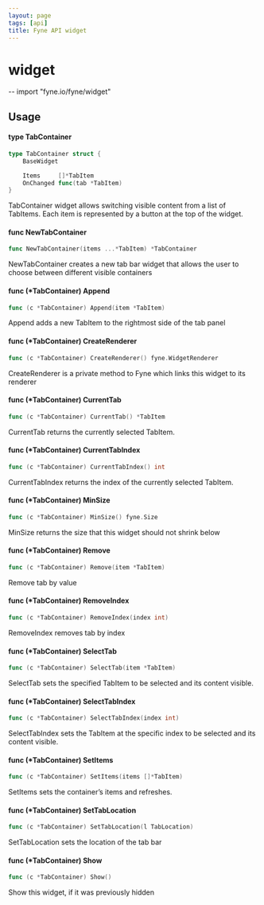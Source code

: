 ```yaml
---
layout: page
tags: [api]
title: Fyne API widget
---
```


# widget
--
    import "fyne.io/fyne/widget"

## Usage

#### type TabContainer

```go
type TabContainer struct {
	BaseWidget

	Items     []*TabItem
	OnChanged func(tab *TabItem)
}
```

TabContainer widget allows switching visible content from a list of TabItems.
Each item is represented by a button at the top of the widget.

#### func  NewTabContainer

```go
func NewTabContainer(items ...*TabItem) *TabContainer
```
NewTabContainer creates a new tab bar widget that allows the user to choose
between different visible containers

#### func (*TabContainer) Append

```go
func (c *TabContainer) Append(item *TabItem)
```
Append adds a new TabItem to the rightmost side of the tab panel

#### func (*TabContainer) CreateRenderer

```go
func (c *TabContainer) CreateRenderer() fyne.WidgetRenderer
```
CreateRenderer is a private method to Fyne which links this widget to its
renderer

#### func (*TabContainer) CurrentTab

```go
func (c *TabContainer) CurrentTab() *TabItem
```
CurrentTab returns the currently selected TabItem.

#### func (*TabContainer) CurrentTabIndex

```go
func (c *TabContainer) CurrentTabIndex() int
```
CurrentTabIndex returns the index of the currently selected TabItem.

#### func (*TabContainer) MinSize

```go
func (c *TabContainer) MinSize() fyne.Size
```
MinSize returns the size that this widget should not shrink below

#### func (*TabContainer) Remove

```go
func (c *TabContainer) Remove(item *TabItem)
```
Remove tab by value

#### func (*TabContainer) RemoveIndex

```go
func (c *TabContainer) RemoveIndex(index int)
```
RemoveIndex removes tab by index

#### func (*TabContainer) SelectTab

```go
func (c *TabContainer) SelectTab(item *TabItem)
```
SelectTab sets the specified TabItem to be selected and its content visible.

#### func (*TabContainer) SelectTabIndex

```go
func (c *TabContainer) SelectTabIndex(index int)
```
SelectTabIndex sets the TabItem at the specific index to be selected and its
content visible.

#### func (*TabContainer) SetItems

```go
func (c *TabContainer) SetItems(items []*TabItem)
```
SetItems sets the container’s items and refreshes.

#### func (*TabContainer) SetTabLocation

```go
func (c *TabContainer) SetTabLocation(l TabLocation)
```
SetTabLocation sets the location of the tab bar

#### func (*TabContainer) Show

```go
func (c *TabContainer) Show()
```
Show this widget, if it was previously hidden
